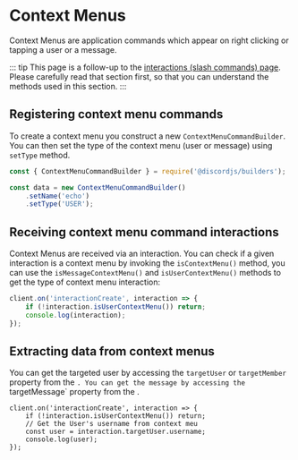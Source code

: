 # Context Menus

Context Menus are application commands which appear on right clicking or tapping a user or a message.

::: tip
This page is a follow-up to the [interactions (slash commands) page](/interactions/slash-commands.md). Please carefully read that section first, so that you can understand the methods used in this section.
:::

## Registering context menu commands

To create a context menu you construct a new `ContextMenuCommandBuilder`. You can then set the type of the context menu (user or message) using `setType` method.

```js
const { ContextMenuCommandBuilder } = require('@discordjs/builders');

const data = new ContextMenuCommandBuilder()
	.setName('echo')
	.setType('USER');
```

## Receiving context menu command interactions

Context Menus are received via an interaction. You can check if a given interaction is a context menu by invoking the `isContextMenu()` method, you can use the `isMessageContextMenu()` and `isUserContextMenu()` methods to get the type of context menu interaction:

```js {2}
client.on('interactionCreate', interaction => {
	if (!interaction.isUserContextMenu()) return;
	console.log(interaction);
});
```

## Extracting data from context menus

You can get the targeted user by accessing the `targetUser` or `targetMember` property from the <DocsLink path="class/UserContextMenuInteraction" />`. You can get the message by accessing the `targetMessage` property from the <DocsLink path="class/MessageContextMenuInteraction" />.

```js{4-8}
client.on('interactionCreate', interaction => {
	if (!interaction.isUserContextMenu()) return;
	// Get the User's username from context meu
	const user = interaction.targetUser.username;
	console.log(user);
});
```

